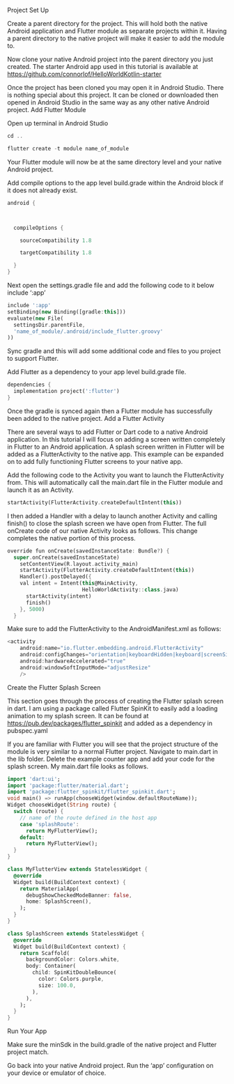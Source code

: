 Project Set Up

Create a parent directory for the project. This will hold both the native Android application and Flutter module as separate projects within it. Having a parent directory to the native project will make it easier to add the module to.

Now clone your native Android project into the parent directory you just created. The starter Android app used in this tutorial is available at https://github.com/connorlof/HelloWorldKotlin-starter

Once the project has been cloned you may open it in Android Studio. There is nothing special about this project. It can be cloned or downloaded then opened in Android Studio in the same way as any other native Android project.
Add Flutter Module

Open up terminal in Android Studio

```dart
cd ..

flutter create -t module name_of_module
```
  

Your Flutter module will now be at the same directory level and your native Android project.

Add compile options to the app level build.grade within the Android block if it does not already exist.

```dart
android {



  compileOptions {

    sourceCompatibility 1.8

    targetCompatibility 1.8

  }
}
```

Next open the settings.gradle file and add the following code to it below include ‘:app’

```dart
include ':app'
setBinding(new Binding([gradle:this]))
evaluate(new File(
  settingsDir.parentFile,
  'name_of_module/.android/include_flutter.groovy'
))
```

Sync gradle and this will add some additional code and files to you project to support Flutter.

Add Flutter as a dependency to your app level build.grade file.

```dart
dependencies {
  implementation project(':flutter')
}
```

Once the gradle is synced again then a Flutter module has successfully been added to the native project.
Add a Flutter Activity

There are several ways to add Flutter or Dart code to a native Android application. In this tutorial I will focus on adding a screen written completely in Flutter to an Android application. A splash screen written in Flutter will be added as a FlutterActivity to the native app. This example can be expanded on to add fully functioning Flutter screens to your native app.

Add the following code to the Activity you want to launch the FlutterActivity from. This will automatically call the main.dart file in the Flutter module and launch it as an Activity.

```dart
startActivity(FlutterActivity.createDefaultIntent(this))
```

I then added a Handler with a delay to launch another Activity and calling finish() to close the splash screen we have open from Flutter. The full onCreate code of our native Activity looks as follows. This change completes the native portion of this process.

```dart
override fun onCreate(savedInstanceState: Bundle?) {
  super.onCreate(savedInstanceState)
    setContentView(R.layout.activity_main)
    startActivity(FlutterActivity.createDefaultIntent(this))
    Handler().postDelayed({
    val intent = Intent(this@MainActivity,
                        HelloWorldActivity::class.java)
      startActivity(intent)
      finish()
    }, 5000)
  }
  ```

Make sure to add the FlutterActivity to the AndroidManifest.xml as follows:

```dart
<activity
    android:name="io.flutter.embedding.android.FlutterActivity"
    android:configChanges="orientation|keyboardHidden|keyboard|screenSize|locale|layoutDirection|fontScale|screenLayout|density|uiMode"
    android:hardwareAccelerated="true"
    android:windowSoftInputMode="adjustResize"
    />
 ```

Create the Flutter Splash Screen

This section goes through the process of creating the Flutter splash screen in dart. I am using a package called Flutter SpinKit to easily add a loading animation to my splash screen. It can be found at https://pub.dev/packages/flutter_spinkit and added as a dependency in pubspec.yaml

If you are familiar with Flutter you will see that the project structure of the module is very similar to a normal Flutter project. Navigate to main.dart in the lib folder. Delete the example counter app and add your code for the splash screen. My main.dart file looks as follows.

```dart
import 'dart:ui';
import 'package:flutter/material.dart';
import 'package:flutter_spinkit/flutter_spinkit.dart';
void main() => runApp(chooseWidget(window.defaultRouteName));
Widget chooseWidget(String route) {
  switch (route) {
    // name of the route defined in the host app
    case 'splashRoute':
      return MyFlutterView();
    default:
      return MyFlutterView();
  }
}

class MyFlutterView extends StatelessWidget {
  @override
  Widget build(BuildContext context) {
    return MaterialApp(
      debugShowCheckedModeBanner: false,
      home: SplashScreen(),
    );
  }
}

class SplashScreen extends StatelessWidget {
  @override
  Widget build(BuildContext context) {
    return Scaffold(
      backgroundColor: Colors.white,
      body: Container(
        child: SpinKitDoubleBounce(
          color: Colors.purple,
          size: 100.0,
        ),
      ),
    );
  }
}
```



Run Your App

Make sure the minSdk in the build.gradle of the native project and Flutter project match.

Go back into your native Android project. Run the ‘app’ configuration on your device or emulator of choice.
